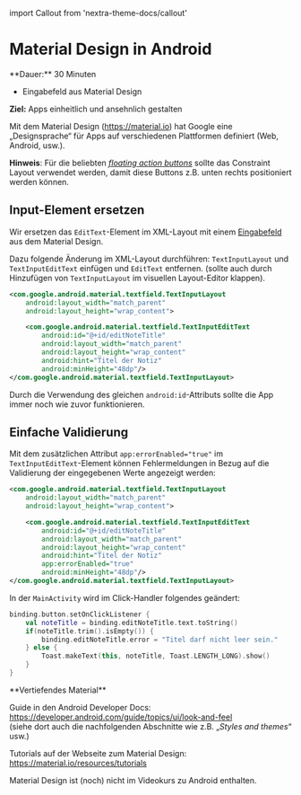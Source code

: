 import Callout from 'nextra-theme-docs/callout'

# Material Design in Android

<Callout>
  **Dauer:** 30 Minuten

  - Eingabefeld aus Material Design

  **Ziel:** Apps einheitlich und ansehnlich gestalten
</Callout>

Mit dem Material Design (https://material.io) 
hat Google eine „Designsprache“ für Apps auf 
verschiedenen Plattformen definiert 
(Web, Android, usw.).

**Hinweis**: Für die beliebten 
[_floating action buttons_](https://developer.android.com/guide/topics/ui/floating-action-button) sollte 
das Constraint Layout verwendet werden, damit
diese Buttons z.B. unten rechts positioniert werden
können.

## Input-Element ersetzen

Wir ersetzen das `EditText`-Element im XML-Layout
mit einem [Eingabefeld](https://material.io/components/text-fields) aus dem Material Design.

Dazu folgende Änderung im XML-Layout durchführen: 
`TextInputLayout` und `TextInputEditText` einfügen
und `EditText` entfernen.
(sollte auch durch Hinzufügen von `TextInputLayout`
im visuellen Layout-Editor klappen).

```xml
<com.google.android.material.textfield.TextInputLayout
    android:layout_width="match_parent"
    android:layout_height="wrap_content">

    <com.google.android.material.textfield.TextInputEditText
        android:id="@+id/editNoteTitle"
        android:layout_width="match_parent"
        android:layout_height="wrap_content"
        android:hint="Titel der Notiz"
        android:minHeight="48dp"/>
</com.google.android.material.textfield.TextInputLayout>
```

Durch die Verwendung des gleichen 
`android:id`-Attributs sollte die App immer noch 
wie zuvor funktionieren.


## Einfache Validierung

Mit dem zusätzlichen Attribut 
`app:errorEnabled="true"` im 
`TextInputEditText`-Element können 
Fehlermeldungen in Bezug auf die Validierung 
der eingegebenen Werte angezeigt werden:

```xml
<com.google.android.material.textfield.TextInputLayout
    android:layout_width="match_parent"
    android:layout_height="wrap_content">

    <com.google.android.material.textfield.TextInputEditText
        android:id="@+id/editNoteTitle"
        android:layout_width="match_parent"
        android:layout_height="wrap_content"
        android:hint="Titel der Notiz"
        app:errorEnabled="true"
        android:minHeight="48dp"/>
</com.google.android.material.textfield.TextInputLayout>
```

In der `MainActivity` wird im Click-Handler
folgendes geändert:

```kotlin
binding.button.setOnClickListener {
    val noteTitle = binding.editNoteTitle.text.toString()
    if(noteTitle.trim().isEmpty()) {
        binding.editNoteTitle.error = "Titel darf nicht leer sein."
    } else {
        Toast.makeText(this, noteTitle, Toast.LENGTH_LONG).show()
    }
}
```

<Callout type="warning">
**Vertiefendes Material**

Guide in den Android Developer Docs: 
https://developer.android.com/guide/topics/ui/look-and-feel \
(siehe dort auch die nachfolgenden Abschnitte wie
z.B. „_Styles and themes_“ usw.)

Tutorials auf der Webseite zum Material Design:
https://material.io/resources/tutorials

Material Design ist (noch) nicht im Videokurs 
zu Android enthalten.
</Callout>
